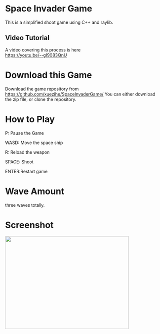 # Space Invader Game
This is a simplified shoot game using C++ and raylib.

## Video Tutorial
A video covering this process is here\
https://youtu.be/--gI9083QnU

# Download this Game
Download the game  repository from 
https://github.com/xuezihe/SpaceInvaderGame/
You can either download the zip file, or clone the repository.

# How to Play
P: Pause the Game

WASD: Move the space ship

R: Reload the weapon

SPACE: Shoot

ENTER:Restart game


# Wave Amount
three waves totally.

# Screenshot
<img src="https://github.com/xuezihe/SpaceInvaderGame/blob/master/resources/game.gif" width="400" height="300" />
